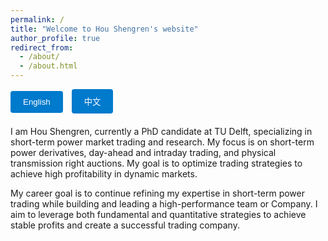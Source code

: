 ```yaml
---
permalink: /
title: "Welcome to Hou Shengren's website"
author_profile: true
redirect_from: 
  - /about/
  - /about.html
---
```


<style>
  #tabs {
    margin-bottom: 20px;
  }
  #tabs button {
    padding: 10px 20px;
    margin-right: 10px;
    cursor: pointer;
    background-color: #007acc;
    color: white;
    border: none;
    border-radius: 4px;
  }
  #tabs button:hover {
    background-color: #005f99;
  }
  .tabcontent {
    display: none;
  }
  .tabcontent.active {
    display: block;
  }
</style>

<div id="tabs">
  <button onclick="openTab('english')">English</button>
  <button onclick="openTab('chinese')">中文</button>
</div>

<div id="english" class="tabcontent active">


I am Hou Shengren, currently a PhD candidate at TU Delft, specializing in short-term power market trading and research. My focus is on short-term power derivatives, day-ahead and intraday trading, and physical transmission right auctions. My goal is to optimize trading strategies to achieve high profitability in dynamic markets.

My career goal is to continue refining my expertise in short-term power trading while building and leading a high-performance team or Company. I aim to leverage both fundamental and quantitative strategies to achieve stable profits and create a successful trading company.


</div>

<div id="chinese" class="tabcontent">


我是侯胜任，是代尔夫特理工大学的博士生，专注于短期电力市场交易和研究。我的研究方向包括短期电力衍生品、日前和日内交易，以及物理传输权拍卖。我的目标是通过优化交易策略，在动态市场中实现高盈利。

我的职业目标是继续在短期电力交易方面精进，并带领一个高效的团队或公司，利用基本面和量化策略来实现稳定的盈利目标，打造一个成功的交易团队。

我的研究和工作经验涵盖了短期电力交易、算法开发以及电力市场的动态分析，希望通过持续的研究和实践，推动电力市场的高效运行与创新发展。

</div>

<script>
function openTab(tabName) {
  var i;
  var x = document.getElementsByClassName("tabcontent");
  for (i = 0; i < x.length; i++) {
    x[i].classList.remove("active");
  }
  document.getElementById(tabName).classList.add("active");
}
</script>
